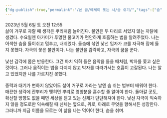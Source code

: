 ```yaml
---
{"dg-publish":true,"permalink":"/쓴 글/에세이 또는 시/숨 쉬기/","tags":["숨","뿌리","흙","삶"],"noteIcon":""}
---
```


2023년 5월 6일 토 오전 12:55
<br/>
삶이 거꾸로 자랄 때 생각은 뿌리처럼 늘어진다. 불안은 두 다리로 서있지 않는 까닭에 생겼다. 수요일엔 아가미가 투명한 물고기가 편안하게 호흡하는 법을 알려주었다. 나는 어색한 숨을 들이쉬고 멈추고, 내쉬었다. 들숨에 섞인 낯선 입자가 코를 자극해 잠에 들지 못했다. 자극의 꽃은 불안이다. 나는 불안을 감각하고, 자극의 꿈을 꾼다.<br/>
<br/>
낯선 감각에 몸은 반응한다. 그건 마치 익히 들은 음악을 들을 때처럼, 박자를 쫓고 싶은 것이다. 그러나 움직이는 법을 다지지 않고 박자를 따라가서는 호흡이 고갈된다. 나는 알고 있었지만 나를 가르치진 못했다.<br/>
<br/>
중력과 대기가 변하지 않았어도 삶이 거꾸로 자라는 날엔 숨 쉬는 법부터 배워야 한다. 매끈한 생각에 잔뿌리가 맺히면 뿌리로 영양분을 흡수할 줄 알아야 한다. 돌아갈 곳도, 확신할 방향도 없을 때면 세상을 딛고 있는 신체가 단단해져야 한다. 낯선 자극이 익숙하지 않을 정도로만 익숙해질 때 신체는 옆으로, 위로, 아래로 무엇을 향해서든 성장한다. 그러니까 지금 이름을 모르는 이 삶을 나는 먹어야 한다, 숨을 쉬며.<br/>
